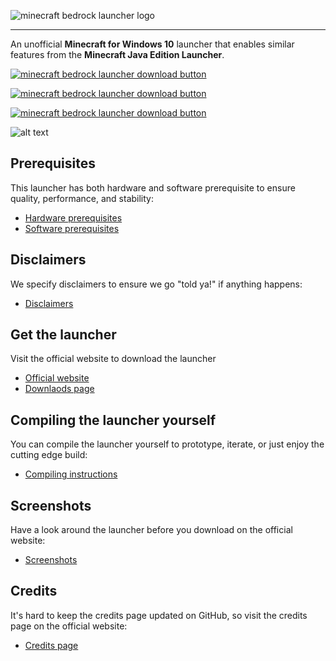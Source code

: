 ![minecraft bedrock launcher logo](https://bedrocklauncher.github.io/assets/images/logos/logo.png)

---

An unofficial **Minecraft for Windows 10** launcher that enables similar features from the **Minecraft Java Edition Launcher**.

[![minecraft bedrock launcher download button](https://img.shields.io/github/v/tag/BedrockLauncher/BedrockLauncher.GitHub.io?color=blue&label=Visit%20Official%20Website&logo=github&style=for-the-badge)](https://bedrocklauncher.github.io/)

[![minecraft bedrock launcher download button](https://img.shields.io/github/v/release/BedrockLauncher/BedrockLauncher?color=brightgreen&label=Download%20Installer&logo=windows&style=for-the-badge)](https://github.com/BedrockLauncher/BedrockLauncher.Installer/releases/latest/download/BedrockLauncher.Installer.exe)

[![minecraft bedrock launcher download button](https://img.shields.io/static/v1?color=282C34&labelColor=282C34&label=Crowdin&message=Translate&logo=crowdin&style=for-the-badge)](https://crowdin.com/project/bedrocklauncher)

![alt text](https://bedrocklauncher.github.io/assets/images/screenshots/home_tab.png)

## Prerequisites
This launcher has both hardware and software prerequisite to ensure quality, performance, and stability:
- [Hardware prerequisites](./HARDWARE_PREREQUISITES.md)
- [Software prerequisites](./SOFTWARE_PREREQUISITES.md)

## Disclaimers
We specify disclaimers to ensure we go "told ya!" if anything happens:
- [Disclaimers](./DISCLAIMERS.md)

## Get the launcher
Visit the official website to download the launcher
- [Official website](https://bedrocklauncher.github.io/)
- [Downlaods page](https://bedrocklauncher.github.io/download/)

## Compiling the launcher yourself
You can compile the launcher yourself to prototype, iterate, or just enjoy the cutting edge build:
- [Compiling instructions](./COMPILING.md)

## Screenshots
Have a look around the launcher before you download on the official website:
- [Screenshots](https://bedrocklauncher.github.io/screenshots/)

## Credits
It's hard to keep the credits page updated on GitHub, so visit the credits page on the official website:
- [Credits page](https://bedrocklauncher.github.io/credits/)